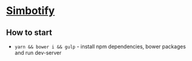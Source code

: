 # [Simbotify](http://domainName.surge.sh/)

## How to start
* `yarn && bower i && gulp` - install npm dependencies, bower packages and run dev-server

